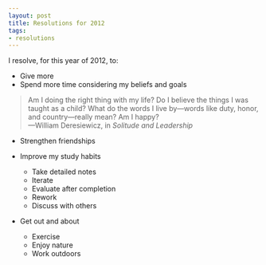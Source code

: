 ```yaml
---
layout: post
title: Resolutions for 2012
tags:
- resolutions
---
```


I resolve, for this year of 2012, to:

* Give more
* Spend more time considering my beliefs and goals

>Am I doing the right thing with my life? Do I believe the things I was taught as a child? What do the words I live by—words like duty, honor, and country—really mean? Am I happy? <br>—William Deresiewicz, in *Solitude and Leadership*

* Strengthen friendships

* Improve my study habits
  * Take detailed notes
  * Iterate
  * Evaluate after completion
  * Rework
  * Discuss with others
* Get out and about
  * Exercise
  * Enjoy nature
  * Work outdoors

